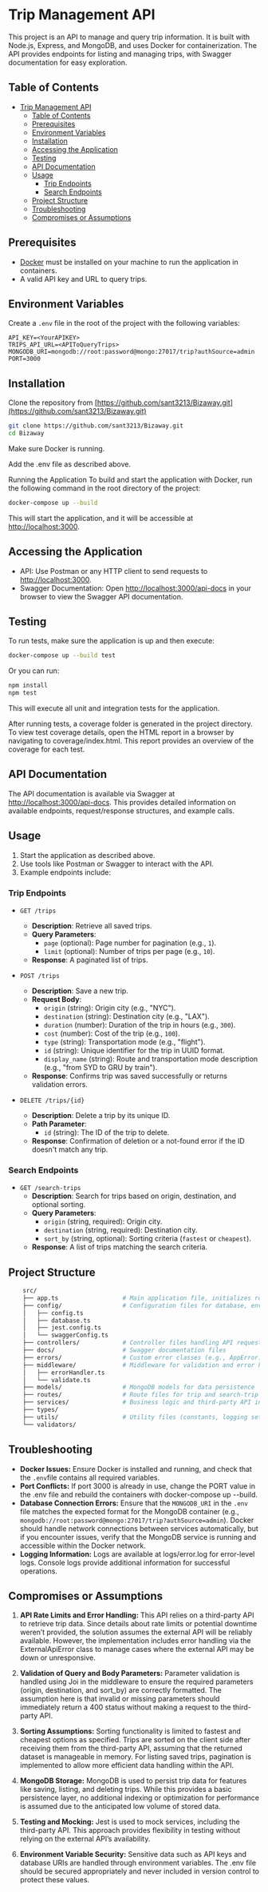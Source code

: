 # Trip Management API

This project is an API to manage and query trip information. It is built with Node.js, Express, and MongoDB, and uses Docker for containerization. The API provides endpoints for listing and managing trips, with Swagger documentation for easy exploration.

## Table of Contents

- [Trip Management API](#trip-management-api)
  - [Table of Contents](#table-of-contents)
  - [Prerequisites](#prerequisites)
  - [Environment Variables](#environment-variables)
  - [Installation](#installation)
  - [Accessing the Application](#accessing-the-application)
  - [Testing](#testing)
  - [API Documentation](#api-documentation)
  - [Usage](#usage)
    - [Trip Endpoints](#trip-endpoints)
    - [Search Endpoints](#search-endpoints)
  - [Project Structure](#project-structure)
  - [Troubleshooting](#troubleshooting)
  - [Compromises or Assumptions](#compromises-or-assumptions)

## Prerequisites

- [Docker](https://docs.docker.com/get-docker/) must be installed on your machine to run the application in containers.
- A valid API key and URL to query trips.

## Environment Variables

Create a `.env` file in the root of the project with the following variables:

```env
API_KEY=<YourAPIKEY>
TRIPS_API_URL=<APIToQueryTrips>
MONGODB_URI=mongodb://root:password@mongo:27017/trip?authSource=admin
PORT=3000
```

## Installation
Clone the repository from [https://github.com/sant3213/Bizaway.git](https://github.com/sant3213/Bizaway.git)
```bash
git clone https://github.com/sant3213/Bizaway.git
cd Bizaway
```

Make sure Docker is running.

Add the .env file as described above.

Running the Application
To build and start the application with Docker, run the following command in the root directory of the project:

```bash
docker-compose up --build
```

This will start the application, and it will be accessible at [http://localhost:3000](http://localhost:3000).

## Accessing the Application
- API: Use Postman or any HTTP client to send requests to [http://localhost:3000](http://localhost:3000).
- Swagger Documentation: Open [http://localhost:3000/api-docs](http://localhost:3000/api-docs) in your browser to view the Swagger API documentation.

## Testing
To run tests, make sure the application is up and then execute:

```bash
docker-compose up --build test 
```
Or you can run:
```bash
npm install
npm test
```
This will execute all unit and integration tests for the application.

After running tests, a coverage folder is generated in the project directory. To view test coverage details, open the HTML report in a browser by navigating to coverage/index.html. This report provides an overview of the coverage for each test.

## API Documentation
The API documentation is available via Swagger at [http://localhost:3000/api-docs](http://localhost:3000/api-docs). This provides detailed information on available endpoints, request/response structures, and example calls.

## Usage
1. Start the application as described above.
2. Use tools like Postman or Swagger to interact with the API.
3. Example endpoints include:
### Trip Endpoints

- `GET /trips`
  - **Description**: Retrieve all saved trips.
  - **Query Parameters**:
    - `page` (optional): Page number for pagination (e.g., `1`).
    - `limit` (optional): Number of trips per page (e.g., `10`).
  - **Response**: A paginated list of trips.

- `POST /trips`
  - **Description**: Save a new trip.
  - **Request Body**:
    - `origin` (string): Origin city (e.g., "NYC").
    - `destination` (string): Destination city (e.g., "LAX").
    - `duration` (number): Duration of the trip in hours (e.g., `300`).
    - `cost` (number): Cost of the trip (e.g., `100`).
    - `type` (string): Transportation mode (e.g., "flight").
    - `id` (string): Unique identifier for the trip in UUID format.
    - `display_name` (string): Route and transportation mode description (e.g., "from SYD to GRU by train").
  - **Response**: Confirms trip was saved successfully or returns validation errors.

- `DELETE /trips/{id}`
  - **Description**: Delete a trip by its unique ID.
  - **Path Parameter**:
    - `id` (string): The ID of the trip to delete.
  - **Response**: Confirmation of deletion or a not-found error if the ID doesn't match any trip.

### Search Endpoints

- `GET /search-trips`
  - **Description**: Search for trips based on origin, destination, and optional sorting.
  - **Query Parameters**:
    - `origin` (string, required): Origin city.
    - `destination` (string, required): Destination city.
    - `sort_by` (string, optional): Sorting criteria (`fastest` or `cheapest`).
  - **Response**: A list of trips matching the search criteria.
## Project Structure

```bash
    src/
    ├── app.ts                  # Main application file, initializes routes and middleware
    ├── config/                 # Configuration files for database, environment, and Swagger
    │   ├── config.ts
    │   ├── database.ts
    │   ├── jest.config.ts
    │   └── swaggerConfig.ts
    ├── controllers/            # Controller files handling API requests
    ├── docs/                   # Swagger documentation files
    ├── errors/                 # Custom error classes (e.g., AppError)
    ├── middleware/             # Middleware for validation and error handling
    │   ├── errorHandler.ts
    │   └── validate.ts
    ├── models/                 # MongoDB models for data persistence
    ├── routes/                 # Route files for trip and search-trip endpoints
    ├── services/               # Business logic and third-party API interactions
    ├── types/ 
    ├── utils/                  # Utility files (constants, logging setup)
    └── validators/     

```

## Troubleshooting
- **Docker Issues:** Ensure Docker is installed and running, and check that the `.env`file contains all required variables.
- **Port Conflicts:** If port 3000 is already in use, change the PORT value in the .env file and rebuild the containers with docker-compose up --build.
- **Database Connection Errors:** Ensure that the `MONGODB_URI` in the `.env` file matches the expected format for the MongoDB container (e.g., `mongodb://root:password@mongo:27017/trip?authSource=admin`). Docker should handle network connections between services automatically, but if you encounter issues, verify that the MongoDB service is running and accessible within the Docker network.
- **Logging Information:** Logs are available at logs/error.log for error-level logs. Console logs provide additional information for successful operations.


## Compromises or Assumptions 

1. **API Rate Limits and Error Handling:** This API relies on a third-party API to retrieve trip data. Since details about rate limits or potential downtime weren’t provided, the solution assumes the external API will be reliably available. However, the implementation includes error handling via the ExternalApiError class to manage cases where the external API may be down or unresponsive.

2. **Validation of Query and Body Parameters:** Parameter validation is handled using Joi in the middleware to ensure the required parameters (origin, destination, and sort_by) are correctly formatted. The assumption here is that invalid or missing parameters should immediately return a 400 status without making a request to the third-party API.

3. **Sorting Assumptions:** Sorting functionality is limited to fastest and cheapest options as specified. Trips are sorted on the client side after receiving them from the third-party API, assuming that the returned dataset is manageable in memory. For listing saved trips, pagination is implemented to allow more efficient data handling within the API.

4. **MongoDB Storage:** MongoDB is used to persist trip data for features like saving, listing, and deleting trips. While this provides a basic persistence layer, no additional indexing or optimization for performance is assumed due to the anticipated low volume of stored data.

5. **Testing and Mocking:** Jest is used to mock services, including the third-party API. This approach provides flexibility in testing without relying on the external API’s availability. 

6. **Environment Variable Security:** Sensitive data such as API keys and database URIs are handled through environment variables. The .env file should be secured appropriately and never included in version control to protect these values.